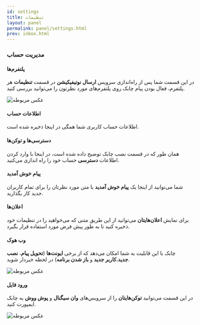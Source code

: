 ```yaml
---
id: settings
title: تنظیمات
layout: panel
permalink: panel/settings.html
prev: inbox.html
---
```


### مدیریت حساب

#### پلتفرم‌ها

در این قسمت شما پس از راه‌اندازی سرویس **ارسال نوتیفیکیشن** در قسمت **تنظیمات** هر پلتفرم، فعال بودن پیام چابک روی پلتفرم‌های مورد نظرتون را می‌توانید بررسی کنید.

![عکس مربوطه](http://uupload.ir/files/anpq_settings.png)

#### اطلاعات حساب

اطلاعات حساب کاربری شما همگی در اینجا ذخیره شده است.

#### دسترسی‌ها و توکن‌ها

همان طور که در قسمت نصب چابک توضیح داده شده است، در اینجا با وارد کردن اطلاعات **دسترسی** حساب خود را راه اندازی می‌کنید.

#### پیام خوش آمدید

شما می‌توانید از اینجا یک **پیام خوش آمدید** با متن مورد نظرتان را برای تمام کاربران جدید کار بگذارید. 

#### اعلان‌ها

برای نمایش **اعلان‌هایتان** می‌توانید از این طریق متنی که می‌خواهید را در تنظیمات خود ذخیره کنید تا به طور پیش فرض مورد استفاده قرار بگیرد.

#### وب هوک

چابک با این قابلیت به شما امکان می‌دهد که از برخی **ایونت‌ها** (**تحویل پیام**، **نصب جدید**،**کاربر جدید** و **باز شدن برنامه**) در لحظه خبردار شوید.

![عکس مربوطه](http://uupload.ir/files/ho6z_webhook.png)

#### ورود فایل

در این قسمت می‌توانید **توکن‌هایتان** را از سرویس‌های **وان سیگنال** و **پوش ووش** به چابک ایمپورت کنید. 

![عکس مربوطه](http://uupload.ir/files/tpfm_import.png)
